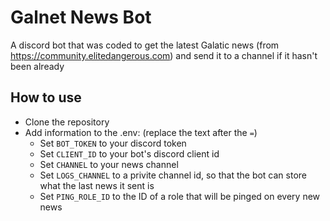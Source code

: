 # Galnet News Bot #
A discord bot that was coded to get the latest Galatic news (from https://community.elitedangerous.com) and send it to a channel if it hasn't been already

How to use
---
* Clone the repository
* Add information to the .env: (replace the text after the `=`)
  * Set `BOT_TOKEN` to your discord token
  * Set `CLIENT_ID` to your bot's discord client id
  * Set `CHANNEL` to your news channel
  * Set `LOGS_CHANNEL` to a privite channel id, so that the bot can store what the last news it sent is
  * Set `PING_ROLE_ID` to the ID of a role that will be pinged on every new news
